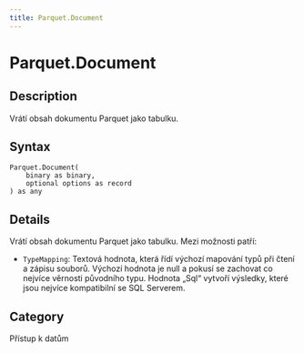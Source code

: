 ```yaml
---
title: Parquet.Document
---
```


# Parquet.Document


## Description

Vrátí obsah dokumentu Parquet jako tabulku.


## Syntax

```powerquery
Parquet.Document(
    binary as binary,
    optional options as record
) as any
```


## Details

Vrátí obsah dokumentu Parquet jako tabulku. Mezi možnosti patří:
    <ul>
    <li> <code>TypeMapping</code>: Textová hodnota, která řídí výchozí mapování typů při čtení a zápisu souborů. Výchozí hodnota je null a pokusí se zachovat co nejvíce věrnosti původního typu. Hodnota „Sql“ vytvoří výsledky, které jsou nejvíce kompatibilní se SQL Serverem.</li>
    </ul>



## Category
Přístup k datům
